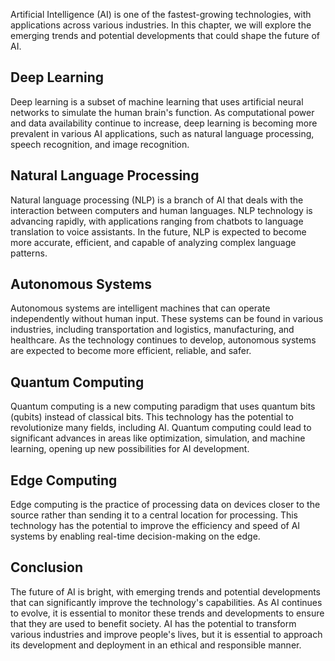 
Artificial Intelligence (AI) is one of the fastest-growing technologies, with applications across various industries. In this chapter, we will explore the emerging trends and potential developments that could shape the future of AI.

Deep Learning
-------------

Deep learning is a subset of machine learning that uses artificial neural networks to simulate the human brain's function. As computational power and data availability continue to increase, deep learning is becoming more prevalent in various AI applications, such as natural language processing, speech recognition, and image recognition.

Natural Language Processing
---------------------------

Natural language processing (NLP) is a branch of AI that deals with the interaction between computers and human languages. NLP technology is advancing rapidly, with applications ranging from chatbots to language translation to voice assistants. In the future, NLP is expected to become more accurate, efficient, and capable of analyzing complex language patterns.

Autonomous Systems
------------------

Autonomous systems are intelligent machines that can operate independently without human input. These systems can be found in various industries, including transportation and logistics, manufacturing, and healthcare. As the technology continues to develop, autonomous systems are expected to become more efficient, reliable, and safer.

Quantum Computing
-----------------

Quantum computing is a new computing paradigm that uses quantum bits (qubits) instead of classical bits. This technology has the potential to revolutionize many fields, including AI. Quantum computing could lead to significant advances in areas like optimization, simulation, and machine learning, opening up new possibilities for AI development.

Edge Computing
--------------

Edge computing is the practice of processing data on devices closer to the source rather than sending it to a central location for processing. This technology has the potential to improve the efficiency and speed of AI systems by enabling real-time decision-making on the edge.

Conclusion
----------

The future of AI is bright, with emerging trends and potential developments that can significantly improve the technology's capabilities. As AI continues to evolve, it is essential to monitor these trends and developments to ensure that they are used to benefit society. AI has the potential to transform various industries and improve people's lives, but it is essential to approach its development and deployment in an ethical and responsible manner.
